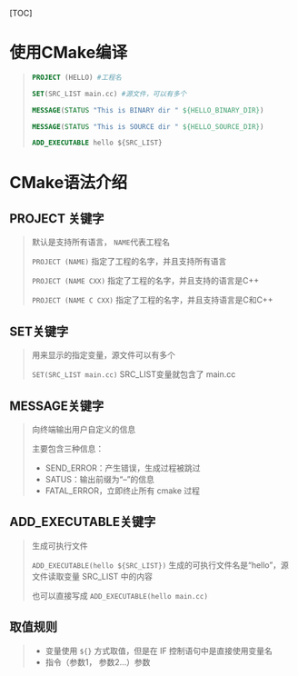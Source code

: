 [TOC]

#  使用CMake编译

> ```cmake
> PROJECT (HELLO) #工程名
> 
> SET(SRC_LIST main.cc) #源文件，可以有多个
> 
> MESSAGE(STATUS "This is BINARY dir " ${HELLO_BINARY_DIR})
> 
> MESSAGE(STATUS "This is SOURCE dir " ${HELLO_SOURCE_DIR})
> 
> ADD_EXECUTABLE hello ${SRC_LIST}
> ```



# CMake语法介绍

## PROJECT 关键字

> 默认是支持所有语言， `NAME`代表工程名
>
> `PROJECT (NAME)` 指定了工程的名字，并且支持所有语言
>
> `PROJECT (NAME CXX)` 指定了工程的名字，并且支持的语言是C++
>
> `PROJECT (NAME C CXX)` 指定了工程的名字，并且支持语言是C和C++

## SET关键字

> 用来显示的指定变量，源文件可以有多个
>
> `SET(SRC_LIST main.cc)` SRC_LIST变量就包含了 main.cc

## MESSAGE关键字

> 向终端输出用户自定义的信息
>
> 主要包含三种信息：
>
> + SEND_ERROR：产生错误，生成过程被跳过
> + SATUS：输出前缀为“–”的信息
> + FATAL_ERROR，立即终止所有 cmake 过程

## ADD_EXECUTABLE关键字

> 生成可执行文件
>
> `ADD_EXECUTABLE(hello ${SRC_LIST})` 生成的可执行文件名是“hello”，源文件读取变量 SRC_LIST 中的内容
>
> 也可以直接写成 `ADD_EXECUTABLE(hello main.cc)`

## 取值规则

> + 变量使用 `${}` 方式取值，但是在 IF 控制语句中是直接使用变量名
> + 指令（参数1， 参数2…）参数

